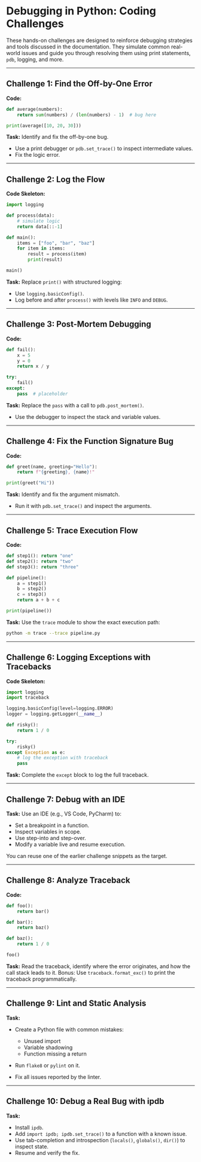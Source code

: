 # Debugging in Python: Coding Challenges

These hands-on challenges are designed to reinforce debugging strategies and tools discussed in the documentation. They simulate common real-world issues and guide you through resolving them using print statements, `pdb`, logging, and more.

---

## Challenge 1: Find the Off-by-One Error

**Code:**

```python
def average(numbers):
    return sum(numbers) / (len(numbers) - 1)  # bug here

print(average([10, 20, 30]))
```

**Task:** Identify and fix the off-by-one bug.

* Use a print debugger or `pdb.set_trace()` to inspect intermediate values.
* Fix the logic error.

---

## Challenge 2: Log the Flow

**Code Skeleton:**

```python
import logging

def process(data):
    # simulate logic
    return data[::-1]

def main():
    items = ["foo", "bar", "baz"]
    for item in items:
        result = process(item)
        print(result)

main()
```

**Task:** Replace `print()` with structured logging:

* Use `logging.basicConfig()`.
* Log before and after `process()` with levels like `INFO` and `DEBUG`.

---

## Challenge 3: Post-Mortem Debugging

**Code:**

```python
def fail():
    x = 5
    y = 0
    return x / y

try:
    fail()
except:
    pass  # placeholder
```

**Task:** Replace the `pass` with a call to `pdb.post_mortem()`.

* Use the debugger to inspect the stack and variable values.

---

## Challenge 4: Fix the Function Signature Bug

**Code:**

```python
def greet(name, greeting="Hello"):
    return f"{greeting}, {name}!"

print(greet("Hi"))
```

**Task:** Identify and fix the argument mismatch.

* Run it with `pdb.set_trace()` and inspect the arguments.

---

## Challenge 5: Trace Execution Flow

**Code:**

```python
def step1(): return "one"
def step2(): return "two"
def step3(): return "three"

def pipeline():
    a = step1()
    b = step2()
    c = step3()
    return a + b + c

print(pipeline())
```

**Task:** Use the `trace` module to show the exact execution path:

```bash
python -m trace --trace pipeline.py
```

---

## Challenge 6: Logging Exceptions with Tracebacks

**Code Skeleton:**

```python
import logging
import traceback

logging.basicConfig(level=logging.ERROR)
logger = logging.getLogger(__name__)

def risky():
    return 1 / 0

try:
    risky()
except Exception as e:
    # log the exception with traceback
    pass
```

**Task:** Complete the `except` block to log the full traceback.

---

## Challenge 7: Debug with an IDE

**Task:** Use an IDE (e.g., VS Code, PyCharm) to:

* Set a breakpoint in a function.
* Inspect variables in scope.
* Use step-into and step-over.
* Modify a variable live and resume execution.

You can reuse one of the earlier challenge snippets as the target.

---

## Challenge 8: Analyze Traceback

**Code:**

```python
def foo():
    return bar()

def bar():
    return baz()

def baz():
    return 1 / 0

foo()
```

**Task:** Read the traceback, identify where the error originates, and how the call stack leads to it. Bonus: Use `traceback.format_exc()` to print the traceback programmatically.

---

## Challenge 9: Lint and Static Analysis

**Task:**

* Create a Python file with common mistakes:

  * Unused import
  * Variable shadowing
  * Function missing a return
* Run `flake8` or `pylint` on it.
* Fix all issues reported by the linter.

---

## Challenge 10: Debug a Real Bug with ipdb

**Task:**

* Install `ipdb`.
* Add `import ipdb; ipdb.set_trace()` to a function with a known issue.
* Use tab-completion and introspection (`locals()`, `globals()`, `dir()`) to inspect state.
* Resume and verify the fix.

